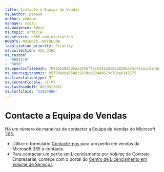 ```yaml
---
title: Contacte a Equipa de Vendas
ms.author: pebaum
author: pebaum
manager: scotv
ms.audience: Admin
ms.topic: article
ms.service: o365-administration
ROBOTS: NOINDEX, NOFOLLOW
localization_priority: Priority
ms.collection: Adm_O365
ms.custom:
- "9003120"
- "5898"
ms.openlocfilehash: 7072b5291505a2393bff815442a815638205484c7ecacc284a6fc52229fee470
ms.sourcegitcommit: b5f7da89a650d2915dc652449623c78be6247175
ms.translationtype: MT
ms.contentlocale: pt-PT
ms.lasthandoff: 08/05/2021
ms.locfileid: "53914986"
---
```

# <a name="contact-the-sales-team"></a>Contacte a Equipa de Vendas

Há um número de maneiras de contactar a Equipa de Vendas do Microsoft 365.

- Utilize o formulário [Contacte-nos](https://go.microsoft.com/fwlink/p/?LinkId=518644&clcid=0x0409)  para um perito em vendas da Microsoft 365 o contacte.
- Para contactar um perito em Licenciamento por Volume de Contrato Empresarial, comece com o portal do  [Centro de Licenciamento em Volume de Serviços](https://go.microsoft.com/fwlink/p/?LinkId=329762).
